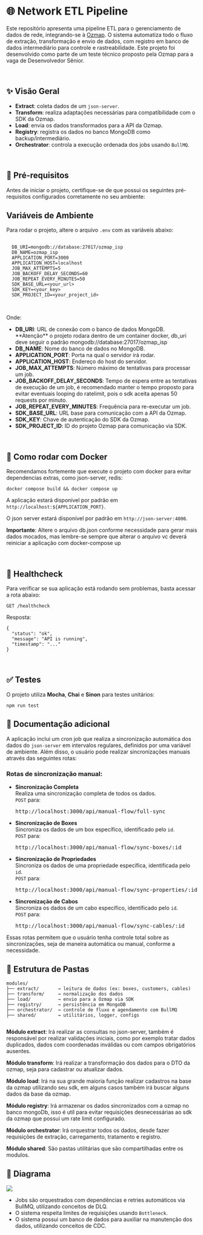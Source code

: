 <body>
  <h1>🌐 Network ETL Pipeline</h1>

  <p>
    Este repositório apresenta uma pipeline ETL para o gerenciamento de dados de rede, integrando-se à
    <a href="https://ozmap.com.br/" target="_blank">Ozmap</a>. O sistema automatiza todo o fluxo de extração,
    transformação e envio de dados, com registro em banco de dados intermediário para controle e rastreabilidade.
    Este projeto foi desenvolvido como parte de um teste técnico proposto pela Ozmap para a vaga de Desenvolvedor Sênior.
  </p>
  <br>
  <h2>✨ Visão Geral</h2>
  <ul>
    <li><strong>Extract</strong>: coleta dados de um <code>json-server</code>.</li>
    <li><strong>Transform</strong>: realiza adaptações necessárias para compatibilidade com o SDK da Ozmap.</li>
    <li><strong>Load</strong>: envia os dados transformados para a API da Ozmap.</li>
    <li><strong>Registry</strong>: registra os dados no banco MongoDB como backup/intermediário.</li>
    <li><strong>Orchestrator</strong>: controla a execução ordenada dos jobs usando <code>BullMQ</code>.</li>
  </ul>
  <br>
  <h2>🔧 Pré-requisitos</h2>
  <p>
    Antes de iniciar o projeto, certifique-se de que possui os seguintes pré-requisitos configurados corretamente no seu ambiente:
  </p>

  <h2>Variáveis de Ambiente</h2>
  <p>Para rodar o projeto, altere o arquivo <code>.env</code> com as variáveis abaixo:</p>

  <pre>
  <code>
  DB_URI=mongodb://database:27017/ozmap_isp
  DB_NAME=ozmap_isp
  APPLICATION_PORT=3000
  APPLICATION_HOST=localhost
  JOB_MAX_ATTEMPTS=5
  JOB_BACKOFF_DELAY_SECONDS=60
  JOB_REPEAT_EVERY_MINUTES=50
  SDK_BASE_URL=&lt;your_url&gt;
  SDK_KEY=&lt;your_key&gt;
  SDK_PROJECT_ID=&lt;your_project_id&gt;
  </code>
  </pre>

  <p>Onde:</p>
  <ul>
      <li><strong>DB_URI</strong>: URL de conexão com o banco de dados MongoDB. **Atenção** o projeto rodara dentro de um container docker, db_uri deve seguir o padrão mongodb://database:27017/ozmap_isp</li>
      <li><strong>DB_NAME</strong>: Nome do banco de dados no MongoDB.</li>
      <li><strong>APPLICATION_PORT</strong>: Porta na qual o servidor irá rodar.</li>
      <li><strong>APPLICATION_HOST</strong>: Endereço do host do servidor.</li>
      <li><strong>JOB_MAX_ATTEMPTS</strong>: Número máximo de tentativas para processar um job.</li>
      <li><strong>JOB_BACKOFF_DELAY_SECONDS</strong>: Tempo de espera entre as tentativas de execução de um job, é recomendado manter o tempo proposto para evitar eventuais looping do ratelimit, pois o sdk aceita apenas 50 requests por minuto.</li>
      <li><strong>JOB_REPEAT_EVERY_MINUTES</strong>: Frequência para re-executar um job.</li>
      <li><strong>SDK_BASE_URL</strong>: URL base para comunicação com a API da Ozmap.</li>
      <li><strong>SDK_KEY</strong>: Chave de autenticação do SDK da Ozmap.</li>
      <li><strong>SDK_PROJECT_ID</strong>: ID do projeto Ozmap para comunicação via SDK.</li>
  </ul>
  <br>
  <h2>🐳 Como rodar com Docker</h2>
  <p>Recomendamos fortemente que execute o projeto com docker para evitar dependencias extras, como json-server, redis:</p>
  <pre><code>docker compose build && docker compose up  </code></pre>
  
  <p>A aplicação estará disponível por padrão em <code>http://localhost:${APPLICATION_PORT}</code>.</p>
  <p>O json server estará disponível por padrão em <code>http://json-server:4000</code>.</p>
  <p> <strong>Importante</strong>: Altere o arquivo db.json conforme necessidade para gerar mais dados mocados, mas lembre-se sempre que alterar o arquivo vc deverá reiniciar a aplicação com docker-compose up</p>

  <br>
  <h2>🧪 Healthcheck</h2>
  <p> Para verificar se sua aplicação está rodando sem problemas, basta acessar a rota abaixo: </p>
  <pre><code>GET /healthcheck</code></pre>
  <p>Resposta:</p>
  <pre><code>{
  "status": "ok",
  "message": "API is running",
  "timestamp": "..."
}</code></pre>

  <br>
  <h2>✅ Testes</h2>
  <p>O projeto utiliza <strong>Mocha</strong>, <strong>Chai</strong> e <strong>Sinon</strong> para testes unitários:</p>
  <pre><code>npm run test </code></pre>


<h2>📖 Documentação adicional</h2>

<p>A aplicação inclui um cron job que realiza a sincronização automática dos dados do <code>json-server</code> em intervalos regulares, definidos por uma variável de ambiente. Além disso, o usuário pode realizar sincronizações manuais através das seguintes rotas:</p>

<h3>Rotas de sincronização manual:</h3>

<ul>
  <li><strong>Sincronização Completa</strong><br>
    Realiza uma sincronização completa de todos os dados.<br>
    <code>POST</code> para:  
    <pre>http://localhost:3000/api/manual-flow/full-sync</pre>
  </li>

  <li><strong>Sincronização de Boxes</strong><br>
    Sincroniza os dados de um box específico, identificado pelo <code>id</code>.<br>
    <code>POST</code> para:  
    <pre>http://localhost:3000/api/manual-flow/sync-boxes/:id</pre>
  </li>

  <li><strong>Sincronização de Propriedades</strong><br>
    Sincroniza os dados de uma propriedade específica, identificada pelo <code>id</code>.<br>
    <code>POST</code> para:  
    <pre>http://localhost:3000/api/manual-flow/sync-properties/:id</pre>
  </li>

  <li><strong>Sincronização de Cabos</strong><br>
    Sincroniza os dados de um cabo específico, identificado pelo <code>id</code>.<br>
    <code>POST</code> para:  
    <pre>http://localhost:3000/api/manual-flow/sync-cables/:id</pre>
  </li>
</ul>

<p>Essas rotas permitem que o usuário tenha controle total sobre as sincronizações, seja de maneira automática ou manual, conforme a necessidade.</p>

  


  
  <h2>🧱 Estrutura de Pastas</h2>
  <pre><code>modules/
├── extract/       → leitura de dados (ex: boxes, customers, cables)
├── transform/     → normalização dos dados
├── load/          → envio para a Ozmap via SDK
├── registry/      → persistência em MongoDB
├── orchestrator/  → controle de fluxo e agendamento com BullMQ
├── shared/        → utilitários, logger, configs
  </code></pre>

<p> <strong>Módulo extract</strong>: Irá realizar as consultas no json-server, também é responsável por realizar validações iniciais, como por exemplo tratar dados duplicados, dados com coordenadas inválidas ou com campos obrigatórios ausentes.</p>
<p> <strong>Módulo transform</strong>: Irá realizar a transformação dos dados para o DTO da ozmap, seja para cadastrar ou atualizar dados. </p>
<p> <strong>Módulo load</strong>: Irá na sua grande maioria função realizar cadastros na base da ozmap utilizando seu sdk, em alguns casos também irá buscar alguns dados da base da ozmap.</p>
<p> <strong>Módulo registry</strong>: Irá armazenar os dados sincronizados com a ozmap no banco mongoDb, isso é utíl para evitar requisições desnecessárias ao sdk da ozmap que possui um rate limit configurado. </p>
<p> <strong>Módulo orchestrator</strong>: Irá orquestrar todos os dados, desde fazer requisições de extração, carregamento, tratamento e registro. </p>
<p> <strong>Módulo shared</strong>: São pastas utilitárias que são compartilhadas entre os modulos. </p>





  <h2>📌 Diagrama </h2>
<img src="https://github-production-user-asset-6210df.s3.amazonaws.com/128423774/436308034-4001ccfb-8424-4054-a820-c42fc896a9ac.png?X-Amz-Algorithm=AWS4-HMAC-SHA256&X-Amz-Credential=AKIAVCODYLSA53PQK4ZA%2F20250422%2Fus-east-1%2Fs3%2Faws4_request&X-Amz-Date=20250422T235641Z&X-Amz-Expires=300&X-Amz-Signature=84afd0ff3ef7ade96c8b3db31ecb2fd913bd5b0bb4d0a075a69f72f121fb51b5&X-Amz-SignedHeaders=host">


  <ul>
    <li>Jobs são orquestrados com dependências e retries automáticos via BullMQ, utilizando conceitos de DLQ.</li>
    <li>O sistema respeita limites de requisições usando <code>Bottleneck</code>.</li>
    <li>O sistema possui um banco de dados para auxiliar na manutenção dos dados, utilizando conceitos de CDC.</li>
  </ul>


</body>
</html>
